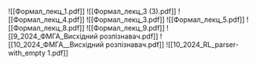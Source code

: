![[Формал_лекц_1.pdf]]
![[Формал_лекц_3 (3).pdf]]
![[Формал_лекц_4.pdf]]
![[Формал_лекц_3.pdf]]
![[Формал_лекц_5.pdf]]
![[Формал_лекц_8.pdf]]
![[Формал_лекц_9.pdf]]
![[9_2024_ФМГА_Висхідний розпізнавач.pdf]]
![[10_2024_ФМГА__Висхідний розпізнавач.pdf]]
![[10_2024_RL_parser-with_empty 1.pdf]]